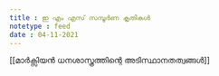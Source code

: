 ```yaml
---
title : ഇ എം എസ് സമ്പൂർണ കൃതികൾ
notetype : feed
date : 04-11-2021
---
```


[[മാർക്സിയൻ ധനശാസ്ത്രത്തിന്റെ അടിസ്ഥാനതത്വങ്ങൾ]]
